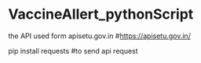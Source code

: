 # VaccineAllert_pythonScript

the API used form apisetu.gov.in #https://apisetu.gov.in/

pip install requests  #to send api request
